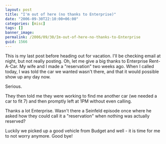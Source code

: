 ```yaml
---
layout: post
title: "I'm out of here (no thanks to Enterprise)"
date: "2006-09-30T22:10:00+06:00"
categories: [misc]
tags: []
banner_image: 
permalink: /2006/09/30/Im-out-of-here-no-thanks-to-Enterprise
guid: 1566
---
```


This is my last post before heading out for vacation. I'll be checking email at night, but not really posting. Oh, let me give a big thanks to Enterprise Rent-A-Car. My wife and I made a "reservation" two weeks ago. When I called today, I was told the car we wanted wasn't there, and that it would possible show up any day now.

Serious.

They then told me they were working to find me another car (we needed a car to fit 7) and then promptly left at 1PM without even calling. 

Thanks a lot Enterprise. Wasn't there a Seinfeld episode once where he asked how they could call it a "reservation" when nothing was actually reserved?

Luckily we picked up a good vehicle from Budget and well - it is time for me to not worry anymore. Good bye!